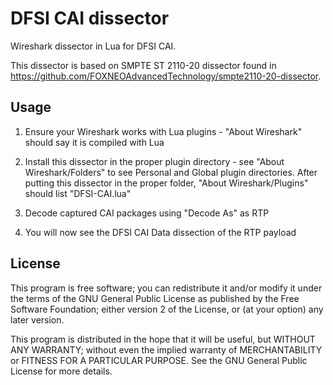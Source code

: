 # DFSI CAI dissector

Wireshark dissector in Lua for DFSI CAI.

This dissector is based on SMPTE ST 2110-20 dissector found in https://github.com/FOXNEOAdvancedTechnology/smpte2110-20-dissector.

## Usage

1. Ensure your Wireshark works with Lua plugins - "About Wireshark" should say it is compiled with Lua

1. Install this dissector in the proper plugin directory - see "About Wireshark/Folders" to see Personal and Global plugin directories.  After putting this dissector in the proper folder, "About Wireshark/Plugins" should list "DFSI-CAI.lua"

1. Decode captured CAI packages using "Decode As" as RTP

1. You will now see the DFSI CAI Data dissection of the RTP payload

## License

This program is free software; you can redistribute it and/or modify it under the terms of the GNU General Public License as published by the Free Software Foundation; either version 2 of the License, or (at your option) any later version.

This program is distributed in the hope that it will be useful, but WITHOUT ANY WARRANTY; without even the implied warranty of MERCHANTABILITY or FITNESS FOR A PARTICULAR PURPOSE. See the GNU General Public License for more details.
